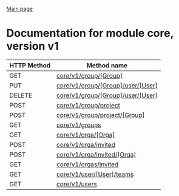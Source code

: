 
[Main page](../README.md)

# Documentation for module core, version v1

HTTP Method | Method name
------------|--------------
GET | [core/v1/group/[Group]](GET_core_v1_group_[Group].md)
PUT | [core/v1/group/[Group]/user/[User]](PUT_core_v1_group_[Group]_user_[User].md)
DELETE | [core/v1/group/[Group]/user/[User]](DELETE_core_v1_group_[Group]_user_[User].md)
POST | [core/v1/group/project](POST_core_v1_group_project.md)
POST | [core/v1/group/project/[Group]](POST_core_v1_group_project_[Group].md)
GET | [core/v1/groups](GET_core_v1_groups.md)
GET | [core/v1/orga/[Orga]](GET_core_v1_orga_[Orga].md)
POST | [core/v1/orga/invited](POST_core_v1_orga_invited.md)
POST | [core/v1/orga/invited/[Orga]](POST_core_v1_orga_invited_[Orga].md)
GET | [core/v1/orgas/invited](GET_core_v1_orgas_invited.md)
GET | [core/v1/user/[User]/teams](GET_core_v1_user_[User]_teams.md)
GET | [core/v1/users](GET_core_v1_users.md)


